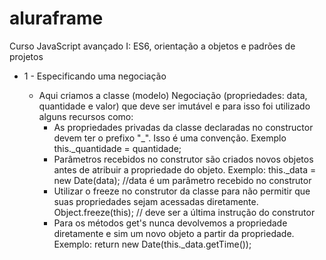 # aluraframe

Curso JavaScript avançado I: ES6, orientação a objetos e padrões de projetos

- 1 - Especificando uma negociação

	- Aqui criamos a classe (modelo) Negociação (propriedades: data, quantidade e valor) que deve ser imutável e para isso foi utilizado alguns recursos como:
		- As propriedades privadas da classe declaradas no constructor devem ter o prefixo "_". Isso é uma convenção.
			Exemplo this._quantidade = quantidade;
		- Parâmetros recebidos no construtor são criados novos objetos antes de atribuir a propriedade do objeto.
			Exemplo: this._data = new Date(data); //data é um parâmetro recebido no construtor
		- Utilizar o freeze no construtor da classe para não permitir que suas propriedades sejam acessadas diretamente.
			Object.freeze(this); // deve ser a última instrução do construtor			
		- Para os métodos get's nunca devolvemos a propriedade diretamente e sim um novo objeto a partir da propriedade.
			Exemplo: return new Date(this._data.getTime());
